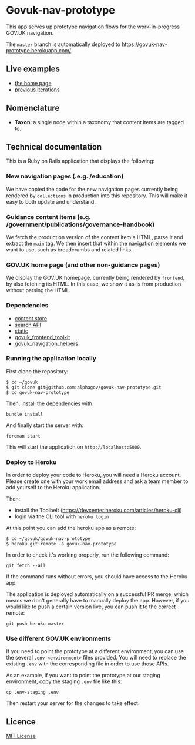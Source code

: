 # Govuk-nav-prototype

This app serves up prototype navigation flows for the work-in-progress GOV.UK
navigation.

The `master` branch is automatically deployed to https://govuk-nav-prototype.herokuapp.com/

## Live examples

- [the home page](https://govuk-nav-prototype.herokuapp.com/)
- [previous iterations](https://govuk-nav-prototype.herokuapp.com/prototype)

## Nomenclature

- **Taxon**: a single node within a taxonomy that content items are tagged to.

## Technical documentation

This is a Ruby on Rails application that displays the following:

### New navigation pages (.e.g. /education)

We have copied the code for the new navigation pages currently being rendered
by `collections` in production into this repository. This will make it easy to
both update and understand.

### Guidance content items (e.g. /government/publications/governance-handbook)

We fetch the production version of the content item's HTML, parse it and extract
the `main` tag. We then insert that within the navigation elements we want to
use, such as breadcrumbs and related links.

### GOV.UK home page (and other non-guidance pages)

We display the GOV.UK homepage, currently being rendered by `frontend`, by also
fetching its HTML. In this case, we show it as-is from production without
parsing the HTML.

### Dependencies

- [content store](https://github.com/alphagov/content-store)
- [search API](https://github.com/alphagov/rummager)
- [static](https://github.com/alphagov/static)
- [govuk_frontend_toolkit](https://github.com/alphagov/govuk_frontend_toolkit)
- [govuk_navigation_helpers](https://github.com/alphagov/govuk_navigation_helpers)

### Running the application locally

First clone the repository:

```
$ cd ~/govuk
$ git clone git@github.com:alphagov/govuk-nav-prototype.git
$ cd govuk-nav-prototype
```

Then, install the dependencies with:

```
bundle install
```

And finally start the server with:

```
foreman start
```

This will start the application on `http://localhost:5000`.

### Deploy to Heroku

In order to deploy your code to Heroku, you will need a Heroku account. Please
create one with your work email address and ask a team member to add yourself to
the Heroku application.

Then:

- install the Toolbelt (https://devcenter.heroku.com/articles/heroku-cli)
- login via the CLI tool with `heroku login`

At this point you can add the heroku app as a remote:

```
$ cd ~/govuk/govuk-nav-prototype
$ heroku git:remote -a govuk-nav-prototype
```

In order to check it's working properly, run the following command:

```
git fetch --all
```

If the command runs without errors, you should have access to the Heroku app.

The application is deployed automatically on a successful PR merge, which means
we don't generally have to manually deploy the app. However, if you would like
to push a certain version live, you can push it to the correct remote:

```
git push heroku master
```

### Use different GOV.UK environments

If you need to point the prototype at a different environment, you can use the
several `.env-<environment>` files provided. You will need to replace the
existing `.env` with the corresponding file in order to use those APIs.

As an example, if you want to point the prototype at our staging environment,
copy the staging `.env` file like this:

```
cp .env-staging .env
```

Then restart your server for the changes to take effect.

## Licence

[MIT License](LICENCE)
